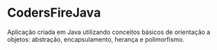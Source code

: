 # CodersFireJava

Aplicação criada em Java utilizando conceitos básicos de orientação a objetos: abstração, encapsulamento, herança e polimorfismo.

